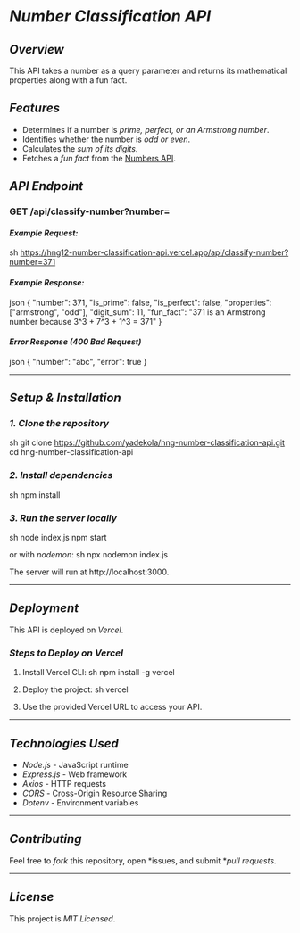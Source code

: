 # *Number Classification API*

## *Overview*
This API takes a number as a query parameter and returns its mathematical properties along with a fun fact.

## *Features*
- Determines if a number is *prime, perfect, or an Armstrong number*.
- Identifies whether the number is *odd or even*.
- Calculates the *sum of its digits*.
- Fetches a *fun fact* from the [Numbers API](http://numbersapi.com/).

## *API Endpoint*
### **GET /api/classify-number?number=<integer>**
#### *Example Request:*
sh
https://hng12-number-classification-api.vercel.app/api/classify-number?number=371


#### *Example Response:*
json
{
    "number": 371,
    "is_prime": false,
    "is_perfect": false,
    "properties": ["armstrong", "odd"],
    "digit_sum": 11,
    "fun_fact": "371 is an Armstrong number because 3^3 + 7^3 + 1^3 = 371"
}


#### *Error Response (400 Bad Request)*
json
{
    "number": "abc",
    "error": true
}


---

## *Setup & Installation*
### *1. Clone the repository*
sh
git clone https://github.com/yadekola/hng-number-classification-api.git
cd hng-number-classification-api


### *2. Install dependencies*
sh
npm install


### *3. Run the server locally*
sh
node index.js
npm start

or with *nodemon*:
sh
npx nodemon index.js

The server will run at http://localhost:3000.

---

## *Deployment*
This API is deployed on *Vercel*.

### *Steps to Deploy on Vercel*
1. Install Vercel CLI:
   sh
   npm install -g vercel
   
2. Deploy the project:
   sh
   vercel
   
3. Use the provided Vercel URL to access your API.

---

## *Technologies Used*
- *Node.js* - JavaScript runtime
- *Express.js* - Web framework
- *Axios* - HTTP requests
- *CORS* - Cross-Origin Resource Sharing
- *Dotenv* - Environment variables

---

## *Contributing*
Feel free to *fork* this repository, open *issues, and submit **pull requests*.

---

## *License*
This project is *MIT Licensed*.
